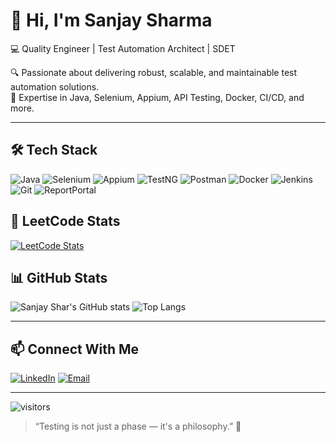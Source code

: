 # 👋 Hi, I'm Sanjay Sharma
💻 Quality Engineer | Test Automation Architect | SDET

🔍 Passionate about delivering robust, scalable, and maintainable test automation solutions.  
🚀 Expertise in Java, Selenium, Appium, API Testing, Docker, CI/CD, and more.

---

## 🛠️ Tech Stack

![Java](https://img.shields.io/badge/Java-ED8B00?style=for-the-badge&logo=java&logoColor=white)
![Selenium](https://img.shields.io/badge/Selenium-43B02A?style=for-the-badge&logo=selenium&logoColor=white)
![Appium](https://img.shields.io/badge/Appium-663399?style=for-the-badge&logo=appium&logoColor=white)
![TestNG](https://img.shields.io/badge/TestNG-FFCC00?style=for-the-badge&logo=testng&logoColor=black)
![Postman](https://img.shields.io/badge/Postman-FF6C37?style=for-the-badge&logo=postman&logoColor=white)
![Docker](https://img.shields.io/badge/Docker-2496ED?style=for-the-badge&logo=docker&logoColor=white)
![Jenkins](https://img.shields.io/badge/Jenkins-D24939?style=for-the-badge&logo=jenkins&logoColor=white)
![Git](https://img.shields.io/badge/Git-F05032?style=for-the-badge&logo=git&logoColor=white)
![ReportPortal](https://img.shields.io/badge/ReportPortal-00B8D4?style=for-the-badge&logo=reportportal&logoColor=white)

## 🧠 LeetCode Stats

[![LeetCode Stats](https://leetcard.jacoblin.cool/codeBoilerSan?theme=light&font=baloo&ext=heatmap)](https://leetcode.com/u/codeBoilerSan/)


## 📊 GitHub Stats

![Sanjay Shar's GitHub stats](https://github-readme-stats.vercel.app/api?username=sanjyahoo&show_icons=true&theme=radical)
![Top Langs](https://github-readme-stats.vercel.app/api/top-langs/?username=sanjyahoo&layout=compact&theme=radical)

---

## 📫 Connect With Me

[![LinkedIn](https://img.shields.io/badge/-LinkedIn-blue?style=for-the-badge&logo=linkedin&logoColor=white)](https://www.linkedin.com/in/sanjaysharmaconnect)
[![Email](https://img.shields.io/badge/-Email-red?style=for-the-badge&logo=gmail&logoColor=white)](mailto:sanjay.shar@yahoo.com)

---

![visitors](https://visitor-badge.glitch.me/badge?page_id=sanjyahoo)

> “Testing is not just a phase — it's a philosophy.” 🧠
